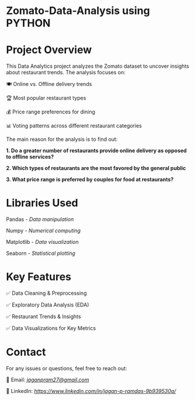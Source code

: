 # Zomato-Data-Analysis using PYTHON

# Project Overview

This Data Analytics project analyzes the Zomato dataset to uncover insights about restaurant trends. The analysis focuses on:

🍽️ Online vs. Offline delivery trends

🏆 Most popular restaurant types

💰 Price range preferences for dining

📊 Voting patterns across different restaurant categories

The main reason for the analysis is to find out:

**1. Do a greater number of restaurants provide online delivery as opposed to offline services?**

**2. Which types of restaurants are the most favored by the general public**

**3. What price range is preferred by couples for food at restaurants?**

# Libraries Used

  Pandas - *Data manipulation*

  Numpy - *Numerical computing*

  Matplotlib - *Data visualization*

  Seaborn - *Statistical plotting*

 # Key Features

✅ Data Cleaning & Preprocessing

✅ Exploratory Data Analysis (EDA)

✅ Restaurant Trends & Insights

✅ Data Visualizations for Key Metrics

# Contact

For any issues or questions, feel free to reach out:

📧 Email: *jaganpram27@gmail.com*

🔗 LinkedIn: *https://www.linkedin.com/in/jagan-p-ramdas-9b939530a/*


